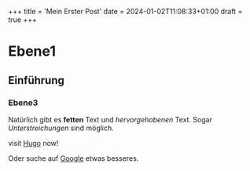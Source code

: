 +++
title = 'Mein Erster Post'
date = 2024-01-02T11:08:33+01:00
draft = true
+++
# Ebene1
## Einführung
### Ebene3

Natürlich gibt es **fetten** Text und *hervorgehobenen* Text. Sogar _Unterstreichungen_ sind möglich.

visit [Hugo](https://gohugo.io) now!

Oder suche auf [Google](https://google.de) etwas besseres.
